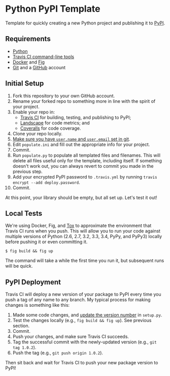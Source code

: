 # Python PyPI Template

Template for quickly creating a new Python project and publishing it to [PyPI](https://pypi.python.org/pypi).


## Requirements

- [Python](https://www.python.org/)
- [Travis CI command-line tools](https://rubygems.org/gems/travis)
- [Docker](https://www.docker.com/) and [Fig](http://www.fig.sh/)
- [Git](http://git-scm.com/) and a [GitHub](https://github.com/) account


## Initial Setup

1. Fork this repository to your own GitHub account.
2. Rename your forked repo to something more in line with the spirit of your project.
3. Enable your repo in:
    - [Travis CI](https://travis-ci.org) for building, testing, and publishing to PyPI;
    - [Landscape](https://landscape.io) for code metrics; and
    - [Coveralls](https://coveralls.io) for code coverage.
4. Clone your repo locally.
5. [Make sure you have `user.name` and `user.email` set in git](https://help.github.com/articles/setting-your-username-in-git/).
6. Edit `populate.ini` and fill out the appropriate info for your project.
7. Commit.
8. Run `populate.py` to populate all templated files and filenames. This will delete all files useful only for the template, including itself. If something doesn't work out, you can always revert to commit you made in the previous step.
9. Add your encrypted PyPI password to `.travis.yml` by running `travis encrypt --add deploy.password`.
10. Commit.

At this point, your library should be empty, but all set up. Let's test it out!


## Local Tests

We're using Docker, Fig, and [Tox](https://tox.readthedocs.org/en/latest/) to approximate the environment that Travis CI runs when you push. This will allow you to run your code against multiple versions of Python (2.6, 2.7, 3.2, 3.3, 3.4, PyPy, and PyPy3) locally before pushing it or even committing it.

```
$ fig build && fig up
```

The command will take a while the first time you run it, but subsequent runs will be quick.


## PyPI Deployment

Travis CI will deploy a new version of your package to PyPI every time you push a tag of any name to any branch. My typical process for making changes is something like this:

1. Made some code changes, and [update the version number](http://semver.org/) in `setup.py`.
2. Test the changes locally (e.g., `fig build && fig up`). See previous section.
3. Commit.
4. Push your changes, and make sure Travis CI succeeds.
5. Tag the successful commit with the newly-updated version (e.g., `git tag 1.0.2`).
6. Push the tag (e.g., `git push origin 1.0.2`).

Then sit back and wait for Travis CI to push your new package version to PyPI!
